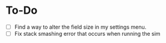 # To-Do 
- [ ] Find a way to alter the field size in my settings menu.
- [ ] Fix stack smashing error that occurs when running the sim
